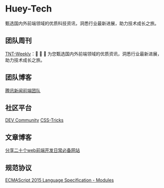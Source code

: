 # Huey-Tech
甄选国内外前端领域的优质科技资讯，洞悉行业最新进展，助力技术成长之旅。

## 团队周刊
[TNT-Weekly](./https://github.com/tnfe/TNT-Weekly)：🙈 🙉 🙊 为您甄选国内外前端领域的优质资讯，洞悉行业最新进展，助力技术成长之旅。


## 团队博客

[腾讯新闻前端团队](./https://segmentfault.com/blog/tnfe)

## 社区平台
[DEV Community](./https://dev.to/)
[CSS-Tricks](./https://css-tricks.com/)

## 文章博客
[分享二十个web前端开发日常必备网站](./https://www.cnblogs.com/tntweb/p/18022879)

## 规范协议
[ECMAScript 2015 Language Specification - Modules](./https://tc39.es/ecma262/#sec-modules)

